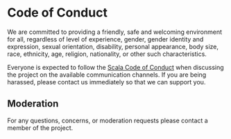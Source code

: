 # Code of Conduct

We are committed to providing a friendly, safe and welcoming
environment for all, regardless of level of experience, gender, gender
identity and expression, sexual orientation, disability, personal
appearance, body size, race, ethnicity, age, religion, nationality, or
other such characteristics.

Everyone is expected to follow the [Scala Code of Conduct] when
discussing the project on the available communication channels. If you
are being harassed, please contact us immediately so that we can
support you.

 ## Moderation

For any questions, concerns, or moderation requests please contact a
member of the project.

[Scala Code of Conduct]: https://www.scala-lang.org/conduct/
